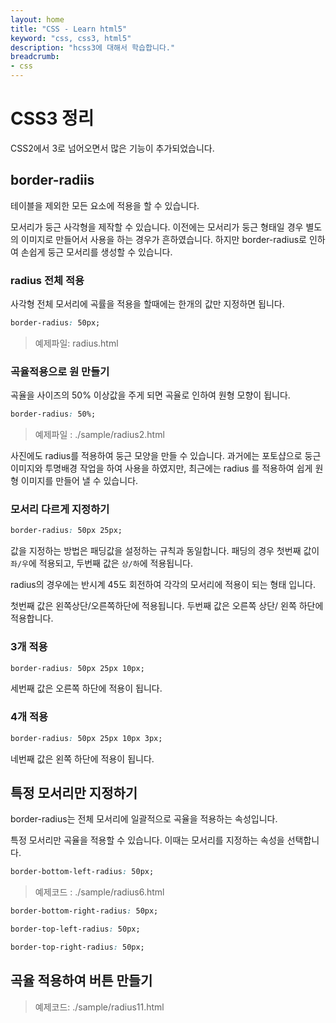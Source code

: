 ```yaml
---
layout: home
title: "CSS - Learn html5"
keyword: "css, css3, html5"
description: "hcss3에 대해서 학습합니다."
breadcrumb:
- css
---
```


# CSS3 정리
CSS2에서 3로 넘어오면서 많은 기능이 추가되었습니다.

## border-radiis
테이블을 제외한 모든 요소에 적용을 할 수 있습니다.

모서리가 둥근 사각형을 제작할 수 있습니다.
이전에는 모서리가 둥근 형태일 경우 별도의 이미지로 만들어서 사용을 하는 경우가 흔하였습니다.
하지만 border-radius로 인하여 손쉽게 둥근 모서리를 생성할 수 있습니다.


### radius 전체 적용
사각형 전체 모서리에 곡률을 적용을 할때에는 한개의 값만 지정하면 됩니다.

```css
border-radius: 50px; 
```

> 예제파일: radius.html



### 곡율적용으로 원 만들기
곡율을 사이즈의 50% 이상값을 주게 되면 곡율로 인하여 원형 모향이 됩니다.

```css
border-radius: 50%; 
```

> 예제파일 : ./sample/radius2.html

사진에도 radius를 적용하여 둥근 모양을 만들 수 있습니다.
과거에는 포토샵으로 둥근 이미지와 투명배경 작업을 하여 사용을 하였지만,
최근에는 radius 를 적용하여 쉽게 원형 이미지를 만들어 낼 수 있습니다.


### 모서리 다르게 지정하기


```css
border-radius: 50px 25px; 
```


값을 지정하는 방법은 패딩값을 설정하는 규칙과 동일합니다.
패딩의 경우 첫번째 값이 `좌/우`에 적용되고, 두번째 값은 `상/하`에 적용됩니다.

radius의 경우에는 반시계 45도 회전하여 각각의 모서리에 적용이 되는 형태 입니다.

첫번째 값은 왼쪽상단/오른쪽하단에 적용됩니다.
두번째 값은 오른쪽 상단/ 왼쪽 하단에 적용합니다.


### 3개 적용


```css
border-radius: 50px 25px 10px; 
```

세번째 값은 오른쪽 하단에 적용이 됩니다.


### 4개 적용

```css
border-radius: 50px 25px 10px 3px; 
```

네번째 값은 왼쪽 하단에 적용이 됩니다.



## 특정 모서리만 지정하기
border-radius는 전체 모서리에 일괄적으로 곡율을 적용하는 속성입니다.

특정 모서리만 곡율을 적용할 수 있습니다.
이때는 모서리를 지정하는 속성을 선택합니다.

```css
border-bottom-left-radius: 50px;
```
> 예제코드 : ./sample/radius6.html


```css
border-bottom-right-radius: 50px;
```

```css
border-top-left-radius: 50px;
```

```css
border-top-right-radius: 50px;
```


## 곡율 적용하여 버튼 만들기

> 예제코드: ./sample/radius11.html



